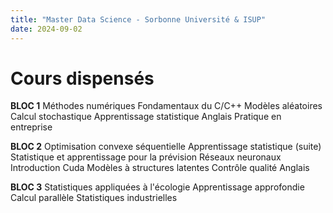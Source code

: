 ```yaml
---
title: "Master Data Science - Sorbonne Université & ISUP"
date: 2024-09-02
---
```


Cours dispensés
============

**BLOC 1**
Méthodes numériques
Fondamentaux du C/C++
Modèles aléatoires
Calcul stochastique
Apprentissage statistique
Anglais
Pratique en entreprise

**BLOC 2**
Optimisation convexe séquentielle
Apprentissage statistique (suite) 
Statistique et apprentissage pour la prévision
Réseaux neuronaux
Introduction Cuda
Modèles à structures latentes
Contrôle qualité
Anglais

**BLOC 3**
Statistiques appliquées à l'écologie
Apprentissage approfondie
Calcul parallèle
Statistiques industrielles